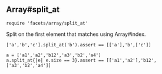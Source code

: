 ## Array#split_at

    require 'facets/array/split_at'
    
Split on the first element that matches using Array#index.

    ['a','b','c'].split_at('b').assert == [['a'],'b',['c']]
    
    a = ['a1','a2','b12','a3','b2','a4']
    a.split_at{|e| e.size == 3}.assert == [['a1','a2'],'b12',['a3','b2','a4']]
    
    

